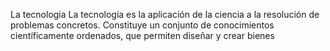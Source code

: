La tecnologia
La tecnología es la aplicación de la ciencia a la resolución de problemas concretos. Constituye un conjunto de conocimientos científicamente ordenados, que permiten diseñar y crear bienes
